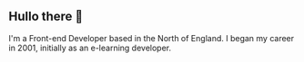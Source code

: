 ## Hullo there 👋

I'm a Front-end Developer based in the North of England. I began my career in 2001, initially as an e-learning developer.




